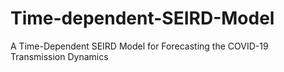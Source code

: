 # Time-dependent-SEIRD-Model
A Time-Dependent SEIRD Model for Forecasting the COVID-19 Transmission Dynamics
